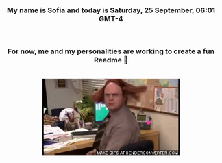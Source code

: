 


<div align="center">
<h3 >My name is Sofia and today is Saturday, 25 September, 06:01 GMT-4</h3><br>
<h3 >For now, me and my personalities are working to create a fun Readme 👋
</h3><br>
<img src='img/dwight.gif' alt='working...'/>
</div>
